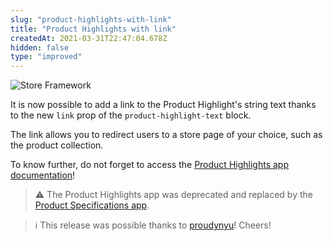 ```yaml
---
slug: "product-highlights-with-link"
title: "Product Highlights with link"
createdAt: 2021-03-31T22:47:04.678Z
hidden: false
type: "improved"
---
```


![Store Framework](https://cdn.jsdelivr.net/gh/vtexdocs/dev-portal-content@main/images/product-highlights-with-link-0.png)

It is now possible to add a link to the Product Highlight's string text thanks to the new `link` prop of the `product-highlight-text` block.

The link allows you to redirect users to a store page of your choice, such as the product collection.

To know further, do not forget to access the [Product Highlights app documentation](https://developers.vtex.com/docs/guides/vtex-store-components-producthighlights)!

> ⚠️ The Product Highlights app was deprecated and replaced by the [Product Specifications app](https://developers.vtex.com/docs/guides/vtex-product-specifications).

> ℹ️ This release was possible thanks to [proudynyu](https://github.com/proudynyu)! Cheers!

